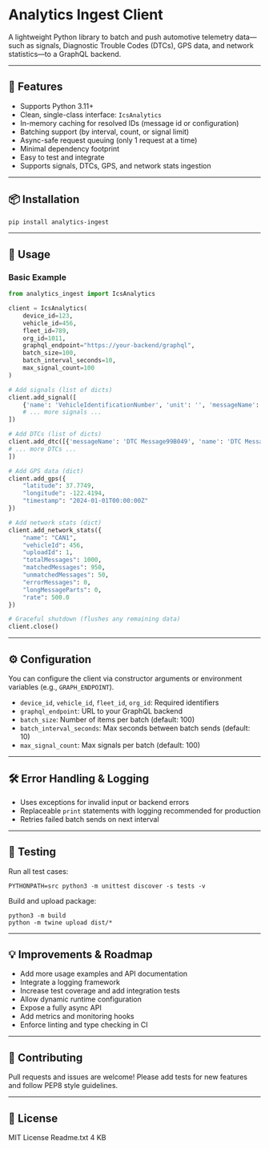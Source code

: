 # Analytics Ingest Client

A lightweight Python library to batch and push automotive telemetry data—such as signals, Diagnostic Trouble Codes (DTCs), GPS data, and network statistics—to a GraphQL backend.

---

## 🔧 Features

- Supports Python 3.11+
- Clean, single-class interface: `IcsAnalytics`
- In-memory caching for resolved IDs (message id or configuration)
- Batching support (by interval, count, or signal limit)
- Async-safe request queuing (only 1 request at a time)
- Minimal dependency footprint
- Easy to test and integrate
- Supports signals, DTCs, GPS, and network stats ingestion

---

## 📦 Installation

```bash
pip install analytics-ingest
```

---

## 🚀 Usage

### Basic Example

```python
from analytics_ingest import IcsAnalytics

client = IcsAnalytics(
    device_id=123,
    vehicle_id=456,
    fleet_id=789,
    org_id=1011,
    graphql_endpoint="https://your-backend/graphql",
    batch_size=100,
    batch_interval_seconds=10,
    max_signal_count=100
)

# Add signals (list of dicts)
client.add_signal([
    {'name': 'VehicleIdentificationNumber', 'unit': '', 'messageName': 'BusQuery_IDDecoding_F190_VSSAL', 'networkName': 'Cluster_6_TestTool', 'ecuName': '', 'arbId': '', 'fileId': '1234', 'paramType': 'TEXT', 'signalType': 'DID', 'messageDate': '2025-07-15T01:40:00.000000', 'paramId': 'F190', 'data': [{'value': 0.04, 'time': '1970-01-07T18:28:54Z'}]},
    # ... more signals ...
])

# Add DTCs (list of dicts)
client.add_dtc([{'messageName': 'DTC Message99B049', 'name': 'DTC Message99B049', 'networkName': 'Cluster_6_TestTool', 'ecuName': 'VCU_Android_GAS', 'ecuId': '14DA80F1', 'messageDate': '2025-07-15T01:42:20.385429', 'fileId': '1234', 'data': [{'dtcId': 'B19B0-49', 'description': 'Head-Up Display - Internal Electronic Failure', 'status': '2F', 'time': '2025-07-15T01:42:15.979524'}]} 
# ... more DTCs ...
])

# Add GPS data (dict)
client.add_gps({
    "latitude": 37.7749,
    "longitude": -122.4194,
    "timestamp": "2024-01-01T00:00:00Z"
})

# Add network stats (dict)
client.add_network_stats({
    "name": "CAN1",
    "vehicleId": 456,
    "uploadId": 1,
    "totalMessages": 1000,
    "matchedMessages": 950,
    "unmatchedMessages": 50,
    "errorMessages": 0,
    "longMessageParts": 0,
    "rate": 500.0
})

# Graceful shutdown (flushes any remaining data)
client.close()
```

---

## ⚙️ Configuration

You can configure the client via constructor arguments or environment variables (e.g., `GRAPH_ENDPOINT`).

- `device_id`, `vehicle_id`, `fleet_id`, `org_id`: Required identifiers
- `graphql_endpoint`: URL to your GraphQL backend
- `batch_size`: Number of items per batch (default: 100)
- `batch_interval_seconds`: Max seconds between batch sends (default: 10)
- `max_signal_count`: Max signals per batch (default: 100)

---

## 🛠️ Error Handling & Logging

- Uses exceptions for invalid input or backend errors
- Replaceable `print` statements with logging recommended for production
- Retries failed batch sends on next interval

---

## 🧪 Testing

Run all test cases:

```
PYTHONPATH=src python3 -m unittest discover -s tests -v
```

Build and upload package:

```
python3 -m build
python -m twine upload dist/*
```

---

## 💡 Improvements & Roadmap

- Add more usage examples and API documentation
- Integrate a logging framework
- Increase test coverage and add integration tests
- Allow dynamic runtime configuration
- Expose a fully async API
- Add metrics and monitoring hooks
- Enforce linting and type checking in CI

---

## 🤝 Contributing

Pull requests and issues are welcome! Please add tests for new features and follow PEP8 style guidelines.

---

## 📄 License

MIT License
Readme.txt
4 KB